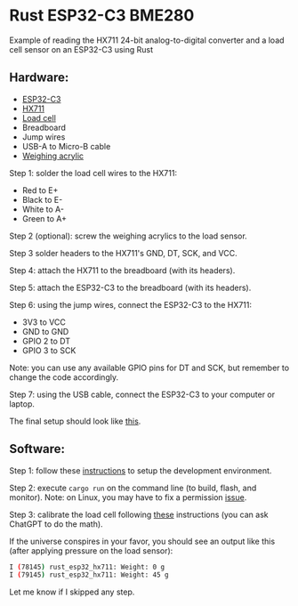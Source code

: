 # Rust ESP32-C3 BME280

Example of reading the HX711 24-bit analog-to-digital converter and a load cell sensor on an ESP32-C3 using Rust

## Hardware:

- [ESP32-C3](https://mm.digikey.com/Volume0/opasdata/d220001/medias/images/3824/ESP32-DEVKITM-1.jpg)
- [HX711](https://grobotronics.com/images/detailed/117/htb1fepyipxxxxx.xvxxq6xxfxxxe_grobo.jpg)
- [Load cell](https://cdn.sparkfun.com/assets/learn_tutorials/3/8/2/13329-01Crop.jpg)
- Breadboard
- Jump wires
- USB-A to Micro-B cable
- [Weighing acrylic](https://www.elecbee.com/image/catalog/Sensor-and-Detector-Module/ESP32-096-OLED-HX711-Digital-Load-Cell-1KG-Weight-Sensor-Board-Development-Tool-Kit-1410870-descriptionImage11.jpeg)

Step 1: solder the load cell wires to the HX711: 

- Red to E+
- Black to E-
- White to A-
- Green to A+

Step 2 (optional): screw the weighing acrylics to the load sensor. 

Step 3 solder headers to the HX711's GND, DT, SCK, and VCC. 

Step 4: attach the HX711 to the breadboard (with its headers).

Step 5: attach the ESP32-C3 to the breadboard (with its headers).

Step 6: using the jump wires, connect the ESP32-C3 to the HX711: 

- 3V3 to VCC
- GND to GND
- GPIO 2 to DT
- GPIO 3 to SCK

Note: you can use any available GPIO pins for DT and SCK, but remember to change the code accordingly.

Step 7: using the USB cable, connect the ESP32-C3 to your computer or laptop.

The final setup should look like [this](https://i0.wp.com/randomnerdtutorials.com/wp-content/uploads/2022/03/ESP32-load-cell-diagram_bb.png?resize=828%2C382&quality=100&strip=all&ssl=1).

## Software:

Step 1: follow these [instructions](https://github.com/esp-rs/esp-idf-template?tab=readme-ov-file#prerequisites) to setup the development environment.

Step 2: execute `cargo run` on the command line (to build, flash, and monitor). Note: on Linux, you may have to fix a permission [issue](https://github.com/esp-rs/espflash/blob/main/espflash/README.md#permissions-on-linux).

Step 3: calibrate the load cell following [these](https://github.com/DaneSlattery/hx711?tab=readme-ov-file#calibration) instructions (you can ask ChatGPT to do the math). 


If the universe conspires in your favor, you should see an output like this (after applying pressure on the load sensor):

```bash
I (78145) rust_esp32_hx711: Weight: 0 g
I (79145) rust_esp32_hx711: Weight: 45 g
```

Let me know if I skipped any step.

